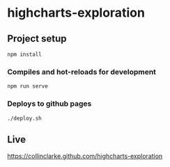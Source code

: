# highcharts-exploration

## Project setup
```
npm install
```

### Compiles and hot-reloads for development
```
npm run serve
```

### Deploys to github pages
```
./deploy.sh
```

## Live

https://collinclarke.github.com/highcharts-exploration


